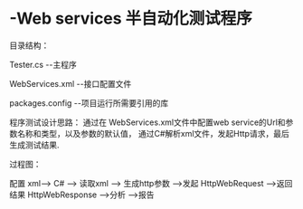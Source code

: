 # -Web services 半自动化测试程序

目录结构：

   Tester.cs --主程序
   
   WebServices.xml --接口配置文件
   
   packages.config --项目运行所需要引用的库


程序测试设计思路： 通过在 WebServices.xml文件中配置web service的Url和参数名称和类型，以及参数的默认值， 通过C#解析xml文件，发起Http请求，最后生成测试结果.

过程图：

 配置 xml--> C# --> 读取xml --> 生成http参数 -->发起 HttpWebRequest -->返回结果 HttpWebResponse -->分析 -->报告

